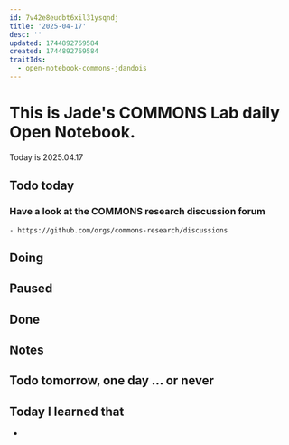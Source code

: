 ```yaml
---
id: 7v42e8eudbt6xil31ysqndj
title: '2025-04-17'
desc: ''
updated: 1744892769584
created: 1744892769584
traitIds:
  - open-notebook-commons-jdandois
---
```


# This is Jade's COMMONS Lab daily Open Notebook.

Today is 2025.04.17

## Todo today

### Have a look at the COMMONS research discussion forum
    - https://github.com/orgs/commons-research/discussions


###
###

## Doing

## Paused

## Done

## Notes

## Todo tomorrow, one day ... or never 

## Today I learned that

- 